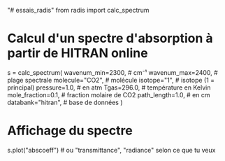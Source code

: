 "# essais_radis" 
from radis import calc_spectrum

# Calcul d'un spectre d'absorption à partir de HITRAN online
s = calc_spectrum(
    wavenum_min=2300,     # cm⁻¹
    wavenum_max=2400,     # plage spectrale
    molecule="CO2",       # molécule
    isotope="1",          # isotope (1 = principal)
    pressure=1.0,         # en atm
    Tgas=296.0,           # température en Kelvin
    mole_fraction=0.1,    # fraction molaire de CO2
    path_length=1.0,      # en cm
    databank="hitran",    # base de données
)

# Affichage du spectre
s.plot("abscoeff")   # ou "transmittance", "radiance" selon ce que tu veux
